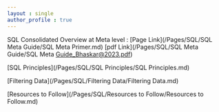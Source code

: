```yaml
---
layout : single
author_profile : true
---
```


SQL Consolidated Overview at Meta level : [Page Link](/Pages/SQL/SQL Meta Guide/SQL Meta Primer.md) [pdf Link](/Pages/SQL/SQL Meta Guide/SQL Meta Guide_Bhaskar@2023.pdf)  
  
[SQL Principles](/Pages/SQL/SQL Principles/SQL Principles.md)  
  
[Filtering Data](/Pages/SQL/Filtering Data/Filtering Data.md)  
  
[Resources to Follow](/Pages/SQL/Resources to Follow/Resources to Follow.md)
